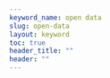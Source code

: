 ```yaml
---
keyword_name: open data
slug: open-data
layout: keyword
toc: true
header_title: ""
header: ""
---
```

